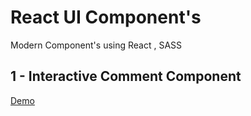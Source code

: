 # React UI Component's

Modern Component's using React , SASS

## 1 - Interactive Comment Component

[Demo](https://comment-component-demo.netlify.app/)
